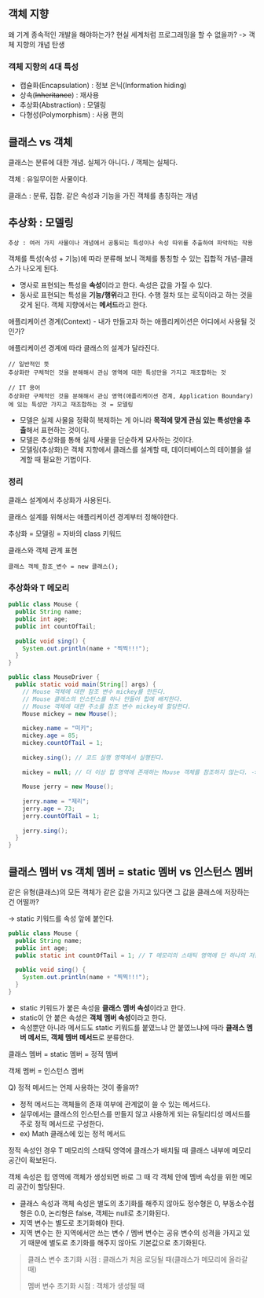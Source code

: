 ## 객체 지향

왜 기계 종속적인 개발을 해야하는가? 현실 세계처럼 프로그래밍을 할 수 없을까? -> 객체 지향의 개념 탄생

### 객체 지향의 4대 특성

- 캡슐화(Encapsulation) : 정보 은닉(Information hiding)
- 상속(~~Inheritance~~) : 재사용
- 추상화(Abstraction) : 모델링
- 다형성(Polymorphism) : 사용 편의



## 클래스 vs 객체

클래스는 분류에 대한 개념. 실체가 아니다. / 객체는 실체다.

객체 : 유일무이한 사물이다.

클래스 : 분류, 집합. 같은 속성과 기능을 가진 객체를 총칭하는 개념



## 추상화 : 모델링

```
추상 : 여러 가지 사물이나 개념에서 공통되는 특성이나 속성 따위를 추출하여 파악하는 작용
```

객체를 특성(속성 + 기능)에 따라 분류해 보니 객체를 통칭할 수 있는 집합적 개념-클래스가 나오게 된다.

- 명사로 표현되는 특성을 **속성**이라고 한다. 속성은 값을 가질 수 있다.
- 동사로 표현되는 특성을 **기능/행위**라고 한다. 수행 절차 또는 로직이라고 하는 것을 갖게 된다. 객체 지향에서는 **메서드**라고 한다.

애플리케이션 경계(Context) - 내가 만들고자 하는 애플리케이션은 어디에서 사용될 것인가?

애플리케이션 경계에 따라 클래스의 설계가 달라진다.

```
// 일반적인 뜻
추상화란 구체적인 것을 분해해서 관심 영역에 대한 특성만을 가지고 재조합하는 것

// IT 용어
추상화란 구체적인 것을 분해해서 관심 영역(애플리케이션 경계, Application Boundary)에 있는 특성만 가지고 재조합하는 것 = 모델링
```

- 모델은 실제 사물을 정확히 복제하는 게 아니라 **목적에 맞게 관심 있는 특성만을 추출**해서 표현하는 것이다.
- 모델은 추상화를 통해 실제 사물을 단순하게 묘사하는 것이다.
- 모델링(추상화)은 객체 지향에서 클래스를 설계할 때, 데이터베이스의 테이블을 설계할 때 필요한 기법이다.

### 정리

클래스 설계에서 추상화가 사용된다.

클래스 설계를 위해서는 애플리케이션 경계부터 정해야한다.

추상화 = 모델링 = 자바의 class 키워드

클래스와 객체 관계 표현

```
클래스 객체_참조_변수 = new 클래스();
```



### 추상화와 T 메모리

```java
public class Mouse {
  public String name;
  public int age;
  public int countOfTail;
  
  public void sing() {
    System.out.println(name + "찍찍!!!");
  }
}

public class MouseDriver {
  public static void main(String[] args) {
    // Mouse 객체에 대한 참조 변수 mickey를 만든다.
    // Mouse 클래스의 인스턴스를 하나 만들어 힙에 배치한다.
    // Mouse 객체에 대한 주소를 참조 변수 mickey에 할당한다.
    Mouse mickey = new Mouse();
    
    mickey.name = "미키";
    mickey.age = 85;
    mickey.countOfTail = 1;
    
    mickey.sing(); // 코드 실행 영역에서 실행된다.
    
    mickey = null; // 더 이상 힙 영역에 존재하는 Mouse 객체를 참조하지 않는다. -> 가비지 컬렉터가 정리하여 힙 영역의 메모리 공간에서 빠진다.
    
    Mouse jerry = new Mouse();
    
    jerry.name = "제리";
    jerry.age = 73;
    jerry.countOfTail = 1;
    
    jerry.sing();
  }
}
```



## 클래스 멤버 vs 객체 멤버 = static 멤버 vs 인스턴스 멤버

같은 유형(클래스)의 모든 객체가 같은 값을 가지고 있다면 그 값을 클래스에 저장하는 건 어떨까?

-> static 키워드를 속성 앞에 붙인다.

```java
public class Mouse {
  public String name;
  public int age;
  public static int countOfTail = 1; // T 메모리의 스태틱 영역에 단 하나의 저장 공간을 갖게 된다.
  
  public void sing() {
    System.out.println(name + "찍찍!!!");
  }
}
```

- static 키워드가 붙은 속성을 **클래스 멤버 속성**이라고 한다.
- static이 안 붙은 속성은 **객체 멤버 속성**이라고 한다.
- 속성뿐만 아니라 메서드도 static 키워드를 붙였느냐 안 붙였느냐에 따라 **클래스 멤버 메서드**, **객체 멤버 메서드**로 분류한다.

클래스 멤버 = static 멤버 = 정적 멤버

객체 멤버 = 인스턴스 멤버

Q) 정적 메서드는 언제 사용하는 것이 좋을까?

- 정적 메서드는 객체들의 존재 여부에 관계없이 쓸 수 있는 메서드다.
- 실무에서는 클래스의 인스턴스를 만들지 않고 사용하게 되는 유틸리티성 메서드를 주로 정적 메서드로 구성한다.
- ex) Math 클래스에 있는 정적 메서드

정적 속성인 경우 T 메모리의 스태틱 영역에 클래스가 배치될 때 클래스 내부에 메모리 공간이 확보된다.

객체 속성은 힙 영역에 객체가 생성되면 바로 그 때 각 객체 안에 멤버 속성을 위한 메모리 공간이 할당된다.

- 클래스 속성과 객체 속성은 별도의 초기화를 해주지 않아도 정수형은 0, 부동소수점형은 0.0, 논리형은 false, 객체는 null로 초기화된다.
- 지역 변수는 별도로 초기화해야 한다.
- 지역 변수는 한 지역에서만 쓰는 변수 /  멤버 변수는 공유 변수의 성격을 가지고 있기 때문에 별도로 초기화를 해주지 않아도 기본값으로 초기화된다.

> 클래스 변수 초기화 시점 : 클래스가 처음 로딩될 때(클래스가 메모리에 올라갈 때)
>
> 멤버 변수 초기화 시점 : 객체가 생성될 때
